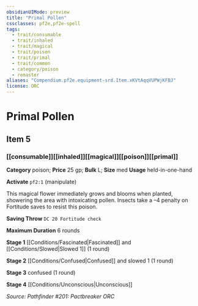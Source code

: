 ```yaml
---
obsidianUIMode: preview
title: "Primal Pollen"
cssclasses: pf2e,pf2e-spell
tags:
  - trait/consumable
  - trait/inhaled
  - trait/magical
  - trait/poison
  - trait/primal
  - trait/common
  - category/poison
  - remaster
aliases: "Compendium.pf2e.equipment-srd.Item.xKVtAqqVUPWjKFBJ"
license: ORC
---
```

# Primal Pollen
## Item 5
### [[consumable]][[inhaled]][[magical]][[poison]][[primal]]

**Category** poison; 
**Price** 25 gp; 
**Bulk** L; **Size** med
**Usage** held-in-one-hand

**Activate** `pf2:1` (manipulate)

This magical flower immediately grows and blooms when planted, showering the area with intoxicating pollen. Insects take a –4 penalty on Fortitude saves to resist this poison.

**Saving Throw** `DC 20 Fortitude check`

**Maximum Duration** 6 rounds

**Stage 1** [[Conditions/Fascinated|Fascinated]] and [[Conditions/Slowed|Slowed 1]] (1 round)

**Stage 2** [[Conditions/Confused|Confused]] and slowed 1 (1 round)

**Stage 3** confused (1 round)

**Stage 4** [[Conditions/Unconscious|Unconscious]]

*Source: Pathfinder #201: Pactbreaker*
*ORC*